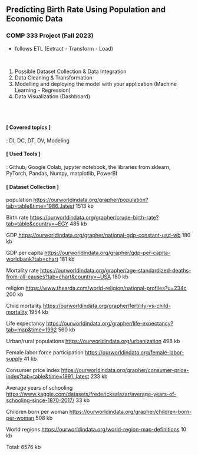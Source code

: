 ## Predicting Birth Rate Using Population and Economic Data

### COMP 333 Project (Fall 2023)
- follows ETL (Extract - Transform - Load)

<br>

1) Possible Dataset Collection & Data Integration
2) Data Cleaning & Transformation
3) Modelling and deploying the model with your application (Machine Learning - Regression) 
4) Data Visualization (Dashboard) 

<br>
<br>

<h4>[ Covered topics ]</h4>
: DI, DC, DT, DV, Modeling

<br>

<h4> [ Used Tools ] </h4>
: Github, Google Colab, jupyter notebook, the libraries from sklearn, PyTorch, Pandas, Numpy, matplotlib, PowerBI



<br> 
<h4>[ Dataset Collection ]</h4>

population
https://ourworldindata.org/grapher/population?tab=table&time=1986..latest
1513 kb
 
Birth rate
https://ourworldindata.org/grapher/crude-birth-rate?tab=table&country=~EGY
485 kb
 
GDP
https://ourworldindata.org/grapher/national-gdp-constant-usd-wb
180 kb
 
GDP per capita
https://ourworldindata.org/grapher/gdp-per-capita-worldbank?tab=chart
181 kb
 
Mortality rate
https://ourworldindata.org/grapher/age-standardized-deaths-from-all-causes?tab=chart&country=~USA
180 kb
 
religion
https://www.thearda.com/world-religion/national-profiles?u=234c
200 kb
 
Child mortality
https://ourworldindata.org/grapher/fertility-vs-child-mortality
1954 kb
 
Life expectancy
https://ourworldindata.org/grapher/life-expectancy?tab=map&time=1992
560 kb
 
Urban/rural populations
https://ourworldindata.org/urbanization
498 kb
 
Female labor force participation
https://ourworldindata.org/female-labor-supply
41 kb
 
Consumer price index
https://ourworldindata.org/grapher/consumer-price-index?tab=table&time=1991..latest
233 kb
 
Average years of schooling
https://www.kaggle.com/datasets/fredericksalazar/average-years-of-schooling-since-1870-2017/
33 kb
 
Children born per woman
https://ourworldindata.org/grapher/children-born-per-woman
508 kb

World regions
https://ourworldindata.org/world-region-map-definitions 
10 kb
 
Total: 6576 kb

